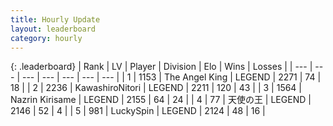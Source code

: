 ```yaml
---
title: Hourly Update
layout: leaderboard
category: hourly
---
```


{: .leaderboard}
| Rank | LV | Player | Division | Elo | Wins | Losses |
| --- | --- | --- | --- | --- | --- | --- |
| <span data-change="0">1</span> | 1153 | <span title="ID: 547162">The Angel King</span> | LEGEND | <span data-change="0">2271</span> | <span data-change="0">74</span> | <span data-change="0">18</span> |
| <span data-change="0">2</span> | 2236 | <span title="ID: 164871">KawashiroNitori</span> | LEGEND | <span data-change="0">2211</span> | <span data-change="0">120</span> | <span data-change="0">43</span> |
| <span data-change="1">3</span> | 1564 | <span title="ID: 315148">Nazrin Kirisame</span> | LEGEND | <span data-change="23">2155</span> | <span data-change="3">64</span> | <span data-change="0">24</span> |
| <span data-change="-1">4</span> | 77 | <span title="ID: 584924">天使の王</span> | LEGEND | <span data-change="0">2146</span> | <span data-change="0">52</span> | <span data-change="0">4</span> |
| <span data-change="0">5</span> | 981 | <span title="ID: 498412">LuckySpin</span> | LEGEND | <span data-change="0">2124</span> | <span data-change="0">48</span> | <span data-change="0">16</span> |